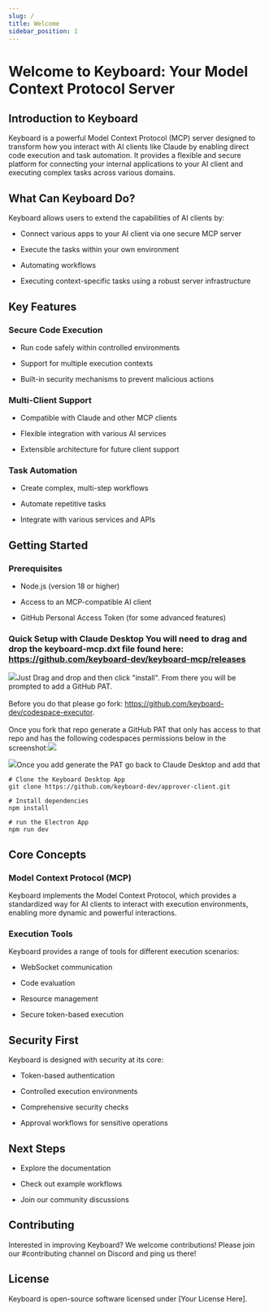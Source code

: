 ```yaml
---
slug: /
title: Welcome
sidebar_position: 1
---
```




# Welcome to Keyboard: Your Model Context Protocol Server

## Introduction to Keyboard

Keyboard is a powerful Model Context Protocol (MCP) server designed to transform how you interact with AI clients like Claude by enabling direct code execution and task automation. It provides a flexible and secure platform for connecting your internal applications to your AI client and executing complex tasks across various domains.

## What Can Keyboard Do?

Keyboard allows users to extend the capabilities of AI clients by:

* Connect various apps to your AI client via one secure MCP server

* Execute the tasks within your own environment

* Automating workflows

* Executing context-specific tasks using a robust server infrastructure

## Key Features

### Secure Code Execution

* Run code safely within controlled environments

* Support for multiple execution contexts

* Built-in security mechanisms to prevent malicious actions

### Multi-Client Support

* Compatible with Claude and other MCP clients

* Flexible integration with various AI services

* Extensible architecture for future client support

### Task Automation

* Create complex, multi-step workflows

* Automate repetitive tasks

* Integrate with various services and APIs

## Getting Started

### Prerequisites

* Node.js (version 18 or higher)

* Access to an MCP-compatible AI client

* GitHub Personal Access Token (for some advanced features)

### Quick Setup with Claude Desktop You will need to drag and drop the keyboard-mcp.dxt file found here: <https://github.com/keyboard-dev/keyboard-mcp/releases>

![](/img/desktop.png)Just Drag and drop and then click "install". From there you will be prompted to add a GitHub PAT.\
\
Before you do that please go fork: <https://github.com/keyboard-dev/codespace-executor>.\
\
Once you fork that repo generate a GitHub PAT that only has access to that repo and has the following codespaces permissions below in the screenshot:![](/img/select_repo.png)

![](/img/pat.png)Once you add generate the PAT go back to Claude Desktop and add that

```
# Clone the Keyboard Desktop App
git clone https://github.com/keyboard-dev/approver-client.git

# Install dependencies
npm install

# run the Electron App
npm run dev
```

## Core Concepts

### Model Context Protocol (MCP)

Keyboard implements the Model Context Protocol, which provides a standardized way for AI clients to interact with execution environments, enabling more dynamic and powerful interactions.

### Execution Tools

Keyboard provides a range of tools for different execution scenarios:

* WebSocket communication

* Code evaluation

* Resource management

* Secure token-based execution

## Security First

Keyboard is designed with security at its core:

* Token-based authentication

* Controlled execution environments

* Comprehensive security checks

* Approval workflows for sensitive operations

## Next Steps

* Explore the documentation

* Check out example workflows

* Join our community discussions

## Contributing

Interested in improving Keyboard? We welcome contributions! Please join our #contributing channel on Discord and ping us there!

## License

Keyboard is open-source software licensed under \[Your License Here].
